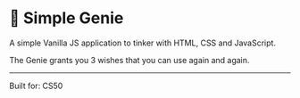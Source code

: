 # 🧞 Simple Genie

A simple Vanilla JS application to tinker with HTML, CSS and JavaScript.

The Genie grants you 3 wishes that you can use again and again.

---
Built for: CS50